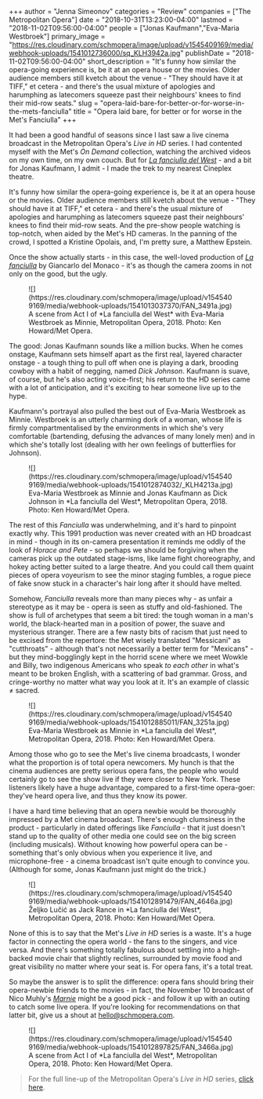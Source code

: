 +++
author = "Jenna Simeonov"
categories = "Review"
companies = ["The Metropolitan Opera"]
date = "2018-10-31T13:23:00-04:00"
lastmod = "2018-11-02T09:56:00-04:00"
people = ["Jonas Kaufmann","Eva-Maria Westbroek"]
primary_image = "https://res.cloudinary.com/schmopera/image/upload/v1545409169/media/webhook-uploads/1541012736000/sq_KLH3942a.jpg"
publishDate = "2018-11-02T09:56:00-04:00"
short_description = "It&#039;s funny how similar the opera-going experience is, be it at an opera house or the movies. Older audience members still kvetch about the venue - &quot;They should have it at TIFF,&quot; et cetera - and there&#039;s the usual mixture of apologies and harumphing as latecomers squeeze past their neighbours&#039; knees to find their mid-row seats."
slug = "opera-laid-bare-for-better-or-for-worse-in-the-mets-fanciulla"
title = "Opera laid bare, for better or for worse in the Met&#039;s Fanciulla"
+++

It had been a good handful of seasons since I last saw a live cinema broadcast in the Metropolitan Opera's *Live in HD* series. I had contented myself with the Met's *On Demand* collection, watching the archived videos on my own time, on my own couch. But for [*La fanciulla del West*](https://www.metopera.org/season/2018-19-season/la-fanciulla-del-west/) - and a bit for Jonas Kaufmann, I admit - I made the trek to my nearest Cineplex theatre.

It's funny how similar the opera-going experience is, be it at an opera house or the movies. Older audience members still kvetch about the venue - "They should have it at TIFF," et cetera - and there's the usual mixture of apologies and harumphing as latecomers squeeze past their neighbours' knees to find their mid-row seats. And the pre-show people watching is top-notch, when aided by the Met's HD cameras. In the panning of the crowd, I spotted a Kristine Opolais, and, I'm pretty sure, a Matthew Epstein. 

Once the show actually starts - in this case, the well-loved production of [*La fanciulla*](https://www.metopera.org/season/2018-19-season/la-fanciulla-del-west/) by Giancarlo del Monaco - it's as though the camera zooms in not only on the good, but the ugly.

<figure data-type="image">
![](https://res.cloudinary.com/schmopera/image/upload/v1545409169/media/webhook-uploads/1541013037370/FAN_3491a.jpg)
<figcaption>A scene from Act I of *La fanciulla del West* with Eva-Maria Westbroek as Minnie, Metropolitan Opera, 2018. Photo: Ken Howard/Met Opera.</figcaption>
</figure>

The good: Jonas Kaufmann sounds like a million bucks. When he comes onstage, Kaufmann sets himself apart as the first real, layered character onstage - a tough thing to pull off when one is playing a dark, brooding cowboy with a habit of negging, named *Dick Johnson*. Kaufmann is suave, of course, but he's also acting voice-first; his return to the HD series came with a lot of anticipation, and it's exciting to hear someone live up to the hype.

Kaufmann's portrayal also pulled the best out of Eva-Maria Westbroek as Minnie. Westbroek is an utterly charming dork of a woman, whose life is firmly compartmentalised by the environments in which she's very comfortable (bartending, defusing the advances of many lonely men) and in which she's totally lost (dealing with her own feelings of butterflies for Johnson).

<figure data-type="image">
![](https://res.cloudinary.com/schmopera/image/upload/v1545409169/media/webhook-uploads/1541012874032/_KLH4213a.jpg)
<figcaption>Eva-Maria Westbroek as Minnie and Jonas Kaufmann as Dick Johnson in *La fanciulla del West*, Metropolitan Opera, 2018. Photo: Ken Howard/Met Opera.</figcaption>
</figure>

The rest of this *Fanciulla* was underwhelming, and it's hard to pinpoint exactly why. This 1991 production was never created with an HD broadcast in mind - though in its on-camera presentation it reminds me oddly of the look of *Horace and Pete* - so perhaps we should be forgiving when the cameras pick up the outdated stage-isms, like lame fight choreography, and hokey acting better suited to a large theatre. And you could call them quaint pieces of opera voyeurism to see the minor staging fumbles, a rogue piece of fake snow stuck in a character's hair long after it should have melted.

Somehow, *Fanciulla* reveals more than many pieces why - as unfair a stereotype as it may be - opera is seen as stuffy and old-fashioned. The show is full of archetypes that seem a bit tired: the tough woman in a man's world, the black-hearted man in a position of power, the suave and mysterious stranger. There are a few nasty bits of racism that just need to be excised from the repertore: the Met wisely translated "Messicani" as "cutthroats" - although that's not necessarily a better term for "Mexicans" - but they mind-bogglingly kept in the horrid scene where we meet Wowkle and Billy, two indigenous Americans who speak *to each other* in what's meant to be broken English, with a scattering of bad grammar. Gross, and cringe-worthy no matter what way you look at it. It's an example of classic ≠ sacred.

<figure data-type="image">
![](https://res.cloudinary.com/schmopera/image/upload/v1545409169/media/webhook-uploads/1541012885011/FAN_3251a.jpg)
<figcaption>Eva-Maria Westbroek as Minnie in *La fanciulla del West*, Metropolitan Opera, 2018. Photo: Ken Howard/Met Opera.</figcaption>
</figure>

Among those who go to see the Met's live cinema broadcasts, I wonder what the proportion is of total opera newcomers. My hunch is that the cinema audiences are pretty serious opera fans, the people who would certainly go to see the show live if they were closer to New York. These listeners likely have a huge advantage, compared to a first-time opera-goer: they've heard opera live, and thus they know its power.

I have a hard time believing that an opera newbie would be thoroughly impressed by a Met cinema broadcast. There's enough clumsiness in the product - particularly in dated offerings like *Fanciulla* - that it just doesn't stand up to the quality of other media one could see on the big screen (including musicals). Without knowing how powerful opera can be - something that's only obvious when you experience it live, and microphone-free - a cinema broadcast isn't quite enough to convince you. (Although for some, Jonas Kaufmann just might do the trick.)

<figure data-type="image">
![](https://res.cloudinary.com/schmopera/image/upload/v1545409169/media/webhook-uploads/1541012891479/FAN_4646a.jpg)
<figcaption>Željko Lučić as Jack Rance in *La fanciulla del West*, Metropolitan Opera, 2018. Photo: Ken Howard/Met Opera.</figcaption>
</figure>

None of this is to say that the Met's *Live in HD* series is a waste. It's a huge factor in connecting the opera world - the fans to the singers, and vice versa. And there's something totally fabulous about settling into a high-backed movie chair that slightly reclines, surrounded by movie food and great visibility no matter where your seat is. For opera fans, it's a total treat.

So maybe the answer is to split the difference: opera fans should bring their opera-newbie friends to the movies - in fact, the November 10 broadcast of Nico Muhly's [*Marnie*](https://www.metopera.org/season/2018-19-season/marnie/) might be a good pick - and follow it up with an outing to catch some live opera. If you're looking for recommendations on that latter bit, give us a shout at [hello@schmopera.com](mailto:hello@schmopera.com).

<figure data-type="image">
![](https://res.cloudinary.com/schmopera/image/upload/v1545409169/media/webhook-uploads/1541012897825/FAN_3466a.jpg)
<figcaption>A scene from Act I of *La fanciulla del West*, Metropolitan Opera, 2018. Photo: Ken Howard/Met Opera.</figcaption>
</figure>

>For the full line-up of the Metropolitan Opera's *Live in HD* series, [click here](https://www.metopera.org/season/in-cinemas/).
